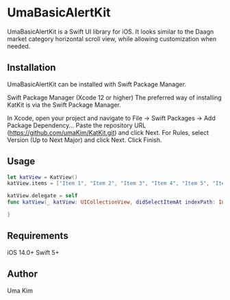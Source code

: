 # UmaBasicAlertKit
UmaBasicAlertKit is a Swift UI library for iOS. It looks similar to the Daagn market category horizontal scroll view, while allowing customization when needed.

## Installation
UmaBasicAlertKit can be installed with Swift Package Manager.

Swift Package Manager (Xcode 12 or higher)
The preferred way of installing KatKit is via the Swift Package Manager.

In Xcode, open your project and navigate to File → Swift Packages → Add Package Dependency...
Paste the repository URL (https://github.com/umaKim/KatKit.git) and click Next.
For Rules, select Version (Up to Next Major) and click Next.
Click Finish.

## Usage
```Swift
let katView = KatView()
katView.items = ["Item 1", "Item 2", "Item 3", "Item 4", "Item 5", "Item 6", "Item 7", "Item 8"]
```

```Swift
katView.delegate = self
func katView(_ katView: UICollectionView, didSelectItemAt indexPath: IndexPath) {

}
```

## Requirements
iOS 14.0+
Swift 5+

## Author
Uma Kim

